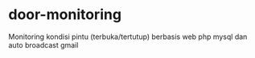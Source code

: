 # door-monitoring

Monitoring kondisi pintu (terbuka/tertutup) berbasis web php mysql dan auto broadcast gmail
